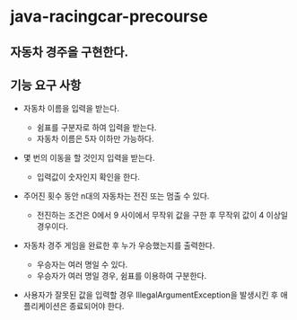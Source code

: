 # java-racingcar-precourse

##  자동차 경주을 구현한다.
##  기능 요구 사항

- 자동차 이름을 입력을 받는다.
  - 쉼표를 구분자로 하여 입력을 받는다.
  - 자동차 이름은 5자 이하만 가능하다.
  
- 몇 번의 이동을 할 것인지 입력을 받는다.
    - 입력값이 숫자인지 확인을 한다.

- 주어진 횟수 동안 n대의 자동차는 전진 또는 멈출 수 있다.
  - 전진하는 조건은 0에서 9 사이에서 무작위 값을 구한 후 무작위 값이 4 이상일 경우이다.

- 자동차 경주 게임을 완료한 후 누가 우승했는지를 출력한다.
    - 우승자는 여러 명일 수 있다.
    - 우승자가 여러 명일 경우, 쉼표를 이용하여 구분한다.

- 사용자가 잘못된 값을 입력할 경우 IllegalArgumentException을 발생시킨 후 애플리케이션은 종료되어야 한다.
